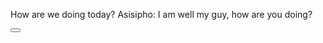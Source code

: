 How are we doing today?
 Asisipho: I am well my guy, how are you doing? 


<button></button>
<span></span>